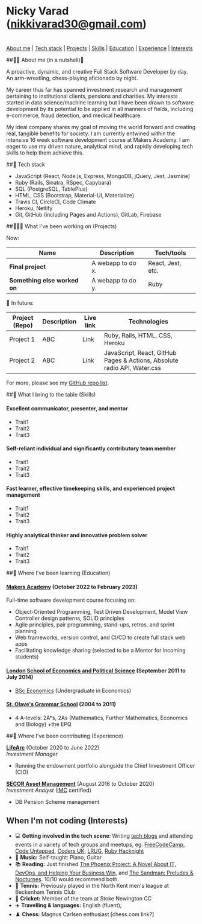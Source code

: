 # Nicky Varad (nikkivarad30@gmail.com) #

#

[About me](#about_me) | [Tech stack](#tech-stack) | [Projects](#projects) | [Skills](#skills) | [Education](#education) | [Experience](#experience) | [Interests](#interests)

</div>

##👨🏾 <a name="about_me">About me (in a nutshell)🏾</a>

A proactive, dynamic, and creative Full Stack Software Developer by day. An arm-wrestling, chess-playing aficionado by night.

My career thus far has spanned investment research and management pertaining to institutional clients, pensions and charities. My interests started in data science/machine learning but I have been drawn to software development by its potential to be applied in all manners of fields, including e-commerce, fraud detection, and medical healthcare.

My ideal company shares my goal of moving the world forward and creating real, tangible benefits for society. I am currently entwined within the intensive 16 week software development course at Makers Academy. I am eager to use my driven nature, analytical mind, and rapidly developing tech skills to help them achieve this.

##🤖 <a name="tech-stack">Tech stack </a> 
- JavaScript (React, Node.js, Express, MongoDB, jQuery, Jest, Jasmine)
- Ruby (Rails, Sinatra, RSpec, Capybara) 
- SQL (PostgreSQL, TablePlus)
- HTML, CSS (Bootstrap, Material-UI, Materialize)
- Travis CI, CircleCI, Code Climate
- Heroku, Netlify
- Git, GitHub (including Pages and Actions), GitLab, Firebase

##👨🏾‍💻  <a name="projects">What I've been working on (Projects) </a>

Now:

| Name                         | Description       | Tech/tools        |
| ---------------------------- | ----------------- | ----------------- |
| **Final project**            | A webapp to do x. | React, Jest, etc. |
| **Something else worked on** | A webapp to do y. | Ruby              |


🚀 In future:

| Project (Repo)   | Description | Live link | Technologies |
|---        |---          |---   |---           |
| Project 1 | ABC | Link | Ruby, Rails, HTML, CSS, Heroku |
| Project 2 | ABC | Link | JavaScript, React, GitHub Pages & Actions, Absolute radio API, Water.css |


For more, please see my [GitHub repo list](https://github.com/nikkivarad?tab=repositories).

##🤹 <a name="skills">What I bring to the table (Skills) </a>

#### Excellent communicator, presenter, and mentor ####
- Trait1
- Trait2
- Trait3

#### Self-reliant individual and significantly contributory team member ####
- Trait1
- Trait2
- Trait3

#### Fast learner, effective timekeeping skills, and experienced project management ####
- Trait1
- Trait2
- Trait3

#### Highly analytical thinker and innovative problem solver ####
- Trait1
- Trait2
- Trait3


##📖 <a name="education">Where I've been learning (Education) </a>


#### [Makers Academy](https://makers.tech/) (October 2022 to February 2023)

Full-time software development course focusing on:	
- Object-Oriented Programming, Test Driven Development, Model View Controller design patterns, SOLID principles
- Agile principles, pair programming, stand-ups, retros, and sprint planning
- Web frameworks, version control, and CI/CD to create full stack web apps
- Facilitating knowledge sharing (selected to be a Mentor for incoming students)


#### [London School of Economics and Political Science](https://www.lse.ac.uk/) (September 2011 to July 2014)
- [BSc Economics](https://www.lse.ac.uk/study-at-lse/Undergraduate/degree-programmes-2023/BSc-Economics) (Undergraduate in Economics)

#### [St. Olave's Grammar School](https://www.saintolaves.net/) (2004 to 2011)
- 4 A-levels: 2A*s, 2As (Mathematics, Further Mathematics, Economics and Biology) +the EPQ

##💼 <a name="experience">Where I've been contributing (Experience) </a>

**[LifeArc](https://www.lifearc.org/)** (October 2020 to June 2022)    
*Investment Manager*  
- Running the endowment portfolio alongside the Chief Investment Officer (CIO)


**[SECOR Asset Management](https://www.secor-am.com/)** (August 2016 to October 2020)   
*Investment Analyst* ([IMC](https://www.credly.com/badges/e364db6f-14c6-4c29-b492-45877f14d1c7) certified)  
- DB Pension Scheme management

## <a name="interests">When I'm not coding (Interests)</a>

- 💻 **Getting involved in the tech scene**: Writing [tech blogs](https://medium.com/@nikkivarad) and attending events in a variety of tech groups and meetups, eg. [FreeCodeCamp](https://www.freecodecamp.org/), [Code Untapped](https://codeuntapped.com/), [Coders UK](https://www.meetup.com/CodersUK/), [LRUG](http://lrug.org/), [Ruby Hacknight](https://www.meetup.com/ruby-hacknight-london/) 
- 🎹 **Music:** Self-taught: Piano, Guitar
- 📚 **Reading:** Just finished [The Phoenix Project: A Novel About IT, DevOps, and Helping Your Business Win](https://www.amazon.co.uk/Phoenix-Project-DevOps-Helping-Business-ebook/dp/B00AZRBLHO), and [The Sandman: Preludes & Nocturnes](https://www.amazon.co.uk/Sandman-Preludes-Nocturnes-Vol/dp/1852863269). 10/10 would recommend both.
- 🎾 **Tennis:** Previously played in the North Kent men's league at Beckenham Tennis Club
- 🏏 **Cricket:** Member of the team at Stoke Newington CC
- ✈️ **Travelling & languages:** English (fluent); 
- ♟️ **Chess:** Magnus Carlsen enthusiast [chess.com link?]
